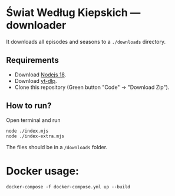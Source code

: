 # Świat Według Kiepskich — downloader

It downloads all episodes and seasons to a `./downloads` directory.

## Requirements

* Download [Nodejs 18](https://nodejs.org/en/blog/release/v18.12.0).
* Download [yt-dlp](https://github.com/yt-dlp/yt-dlp/releases/latest).
* Clone this repository (Green button "Code" -> "Download Zip").

## How to run?

Open terminal and run

```shell
node ./index.mjs
node ./index-extra.mjs
```
The files should be in a `/downloads` folder.

# Docker usage:
```shell
docker-compose -f docker-compose.yml up --build
```